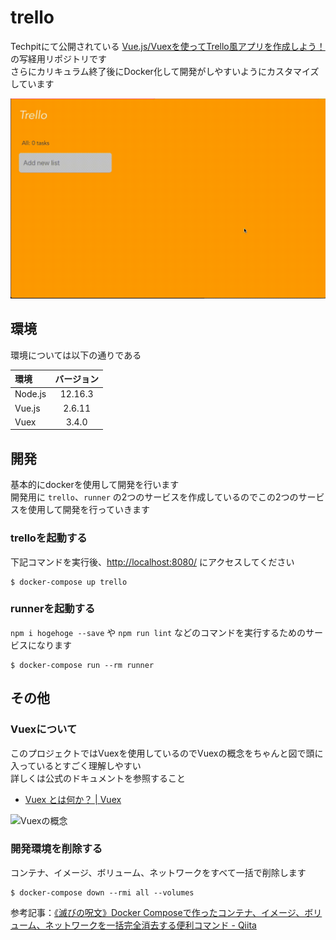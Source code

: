 # trello

Techpitにて公開されている [Vue.js/Vuexを使ってTrello風アプリを作成しよう！](https://www.techpit.jp/p/vue-js-vuex-trello) の写経用リポジトリです  
さらにカリキュラム終了後にDocker化して開発がしやすいようにカスタマイズしています

![00_trello](https://raw.githubusercontent.com/dodonki1223/image_garage/master/trello/00_trello.gif)

## 環境

環境については以下の通りである

| 環境    | バージョン  |
|:--------|:-----------:|
| Node.js | 12.16.3     |
| Vue.js  | 2.6.11      |
| Vuex    | 3.4.0       |

## 開発

基本的にdockerを使用して開発を行います  
開発用に `trello`、`runner` の2つのサービスを作成しているのでこの2つのサービスを使用して開発を行っていきます

### trelloを起動する

下記コマンドを実行後、[http://localhost:8080/](http://localhost:8080/) にアクセスしてください

```shell
$ docker-compose up trello
```

### runnerを起動する

`npm i hogehoge --save` や `npm run lint` などのコマンドを実行するためのサービスになります

```shell
$ docker-compose run --rm runner
```

## その他

### Vuexについて

このプロジェクトではVuexを使用しているのでVuexの概念をちゃんと図で頭に入っているとすごく理解しやすい  
詳しくは公式のドキュメントを参照すること  

- [Vuex とは何か？ | Vuex](https://vuex.vuejs.org/ja/)

![Vuexの概念](https://cdn.fs.teachablecdn.com/ADNupMnWyR7kCWRvm76Laz/resize=width:2500/https://www.filepicker.io/api/file/l4FvH7cSZKEmv6OpVxts)

### 開発環境を削除する

コンテナ、イメージ、ボリューム、ネットワークをすべて一括で削除します

```shell
$ docker-compose down --rmi all --volumes
```

参考記事：[《滅びの呪文》Docker Composeで作ったコンテナ、イメージ、ボリューム、ネットワークを一括完全消去する便利コマンド - Qiita](https://qiita.com/suin/items/19d65e191b96a0079417)
